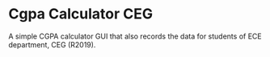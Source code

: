# Cgpa Calculator CEG
A simple CGPA calculator GUI that also records the data for students of ECE department, CEG (R2019).
